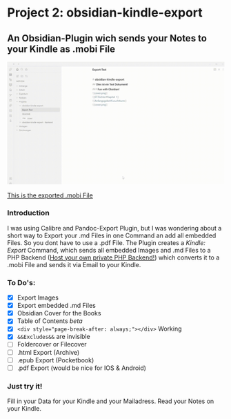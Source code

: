 # Project 2: obsidian-kindle-export 
## An Obsidian-Plugin wich sends your Notes to your Kindle as .mobi File
![](screenrecord.gif)

[This is the exported .mobi File](Export-Test.mobi)
### Introduction
I was using Calibre and Pandoc-Export Plugin, but I was wondering about a short way to Export your .md Files in one Command an add all embedded Files. So you dont have to use a .pdf File. The Plugin creates a *Kindle: Export* Command, which sends all embedded Images and .md Files to a PHP Backend ([Host your own private PHP Backend!](https://github.com/SimeonLukas/Obsidian2Kindle)) which converts it to a .mobi File and sends it via Email to your Kindle.

### To Do's:
- [x] Export Images
- [x] Export embedded .md Files
- [x] Obsidian Cover for the Books
- [x] Table of Contents *beta*
- [x] ```<div style="page-break-after: always;"></div>``` Working
- [x] ```&&Excludes&&``` are invisible
- [ ] Foldercover or Filecover
- [ ] .html Export (Archive)
- [ ] .epub Export (Pocketbook)
- [ ] .pdf Export (would be nice for IOS & Android)

### Just try it!
Fill in your Data for your Kindle and your Mailadress.
Read your Notes on your Kindle.



